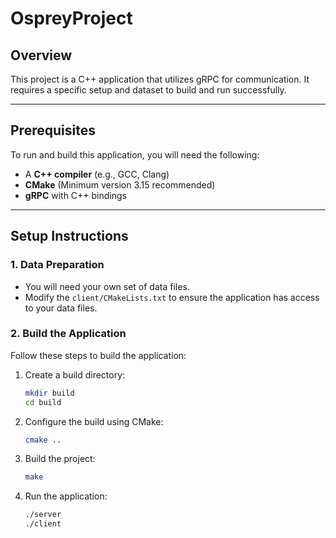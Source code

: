 # OspreyProject 

## Overview
This project is a C++ application that utilizes gRPC for communication. It requires a specific setup and dataset to build and run successfully.

---

## Prerequisites
To run and build this application, you will need the following:
- A **C++ compiler** (e.g., GCC, Clang)
- **CMake** (Minimum version 3.15 recommended)
- **gRPC** with C++ bindings

---

## Setup Instructions

### 1. Data Preparation
- You will need your own set of data files.
- Modify the `client/CMakeLists.txt` to ensure the application has access to your data files.

### 2. Build the Application
Follow these steps to build the application:
1. Create a build directory:
   ```bash
   mkdir build
   cd build
2. Configure the build using CMake:
   ```bash
   cmake ..
3. Build the project:
   ```bash
   make
4. Run the application:
   ```bash
   ./server
   ./client
